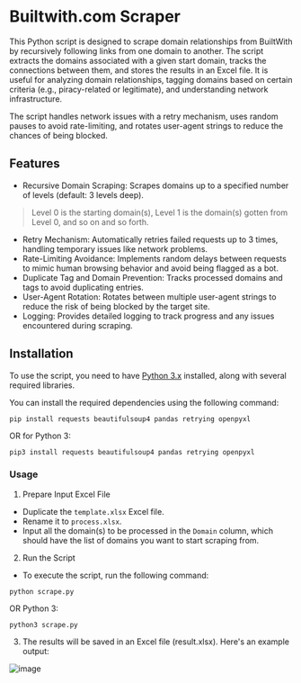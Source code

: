 # Builtwith.com Scraper
This Python script is designed to scrape domain relationships from BuiltWith by recursively following links from one domain to another. The script extracts the domains associated with a given start domain, tracks the connections between them, and stores the results in an Excel file. It is useful for analyzing domain relationships, tagging domains based on certain criteria (e.g., piracy-related or legitimate), and understanding network infrastructure.

The script handles network issues with a retry mechanism, uses random pauses to avoid rate-limiting, and rotates user-agent strings to reduce the chances of being blocked.

## Features
- Recursive Domain Scraping: Scrapes domains up to a specified number of levels (default: 3 levels deep).
> Level 0 is the starting domain(s), Level 1 is the domain(s) gotten from Level 0, and so on and so forth.
- Retry Mechanism: Automatically retries failed requests up to 3 times, handling temporary issues like network problems.
- Rate-Limiting Avoidance: Implements random delays between requests to mimic human browsing behavior and avoid being flagged as a bot.
- Duplicate Tag and Domain Prevention: Tracks processed domains and tags to avoid duplicating entries.
- User-Agent Rotation: Rotates between multiple user-agent strings to reduce the risk of being blocked by the target site.
- Logging: Provides detailed logging to track progress and any issues encountered during scraping.

## Installation
To use the script, you need to have [Python 3.x](https://www.python.org/downloads/) installed, along with several required libraries.

You can install the required dependencies using the following command:
```
pip install requests beautifulsoup4 pandas retrying openpyxl
```
OR for Python 3:
```
pip3 install requests beautifulsoup4 pandas retrying openpyxl
```

### Usage
1. Prepare Input Excel File
- Duplicate the `template.xlsx` Excel file.
- Rename it to `process.xlsx`.
- Input all the domain(s) to be processed in the `Domain` column, which should have the list of domains you want to start scraping from.

2. Run the Script
- To execute the script, run the following command:
```
python scrape.py
```
OR Python 3:
```
python3 scrape.py
```

3. The results will be saved in an Excel file (result.xlsx). Here's an example output:

![image](https://github.com/user-attachments/assets/20a5e738-f648-4b34-8bcb-0d1e82c5e35a)
